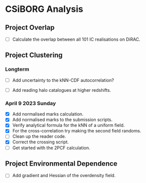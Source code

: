 # CSiBORG Analysis


##  Project Overlap
- [ ] Calculate the overlap between all 101 IC realisations on DiRAC.



## Project Clustering

### Longterm
- [ ] Add uncertainty to the kNN-CDF autocorrelation?
- [ ] Add reading halo catalogues at higher redshifts.


### April 9 2023 Sunday
- [x] Add normalised marks calculation.
- [x] Add normalised marks to the submission scripts.
- [x] Verify analytical formula for the kNN of a uniform field.
- [x] For the cross-correlation try making the second field randoms.
- [ ] Clean up the reader code.
- [x] Correct the crossing script.
- [ ] Get started with the 2PCF calculation.

## Project Environmental Dependence
- [ ] Add gradient and Hessian of the overdensity field.
